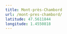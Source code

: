 ```yaml
---
title: Mont-près-Chambord
url: /mont-pres-chambord/
latitude: 47.5611844
longitude: 1.4550818
---
```

